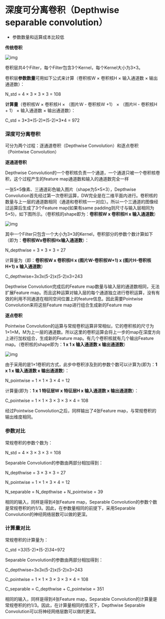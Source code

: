 # 深度可分离卷积（Depthwise separable convolution）

* 参数数量和运算成本比较低

**传统卷积**

![img](https://pic3.zhimg.com/80/v2-57175d446973a83f7a58fc9c21af12e2_720w.webp)

卷积层共4个Filter，每个Filter包含3个Kernel，每个Kernel大小为3×3。

卷积层**参数数量**可用如下公式来计算（卷积核W × 卷积核H × 输入通道数 × 输出通道数）：

N_std = 4 × 3 × 3 × 3 = 108

**计算量**（卷积核W × 卷积核H × （图片W - 卷积核W +1） × （图片H - 卷积核H + 1） × 输入通道数 × 输出通道数）：

C_std = 3\*3\*(5-2)\*(5-2)\*3\*4 = 972

### 深度可分离卷积

可分为两个过程：逐通道卷积（Depthwise Convolution）和逐点卷积（Pointwise Convolution）

**逐通道卷积**

Depthwise Convolution的一个卷积核负责一个通道，一个通道只被一个卷积核卷积，这个过程产生的feature map通道数和输入的通道数完全一样

一张5×5像素、三通道彩色输入图片（shape为5×5×3），Depthwise Convolution首先经过第一次卷积运算，DW完全是在二维平面内进行。卷积核的数量与上一层的通道数相同（通道和卷积核一一对应）。所以一个三通道的图像经过运算后生成了3个Feature map(如果有same padding则尺寸与输入层相同为5×5)，如下图所示。（卷积核的shape即为：**卷积核W x 卷积核H x 输入通道数**）

![img](https://pic2.zhimg.com/80/v2-2bdf9cb05d9caf6c968c43610f6b8b95_720w.webp)

其中一个Filter只包含一个大小为3×3的Kernel，卷积部分的参数个数计算如下（即为：**卷积核Wx卷积核Hx输入通道数**）：

N_depthwise = 3 × 3 × 3 = 27

计算量为（即：**卷积核W x 卷积核H x (图片W-卷积核W+1) x (图片H-卷积核H+1) x 输入通道数**）

C_depthwise=3x3x(5-2)x(5-2)x3=243

Depthwise Convolution完成后的Feature map数量与输入层的通道数相同，无法扩展Feature map。而且这种运算对输入层的每个通道独立进行卷积运算，没有有效的利用不同通道在相同空间位置上的feature信息。因此需要Pointwise Convolution来将这些Feature map进行组合生成新的Feature map

**逐点卷积**

Pointwise Convolution的运算与常规卷积运算非常相似，它的卷积核的尺寸为 1×1×M，M为上一层的通道数。所以这里的卷积运算会将上一步的map在深度方向上进行加权组合，生成新的Feature map。有几个卷积核就有几个输出Feature map。（卷积核的shape即为：**1 x 1 x 输入通道数 x 输出通道数**）

![img](https://pic4.zhimg.com/80/v2-7593e8b0c43db44d62f19fec7c8795bb_720w.webp)

由于采用的是1×1卷积的方式，此步中卷积涉及到的参数个数可以计算为(即为：**1 x 1 x 输入通道数 x 输出通道数**）：

N_pointwise = 1 × 1 × 3 × 4 = 12

计算量(即为：**1 x 1 特征层W x 特征层H x 输入通道数 x 输出通道数**）：

C_pointwise = 1 × 1 × 3 × 3 × 3 × 4 = 108

经过Pointwise Convolution之后，同样输出了4张Feature map，与常规卷积的输出维度相同。

### 参数对比

常规卷积的参数个数为：

N_std = 4 × 3 × 3 × 3 = 108



Separable Convolution的参数由两部分相加得到：

N_depthwise = 3 × 3 × 3 = 27

N_pointwise = 1 × 1 × 3 × 4 = 12

N_separable = N_depthwise + N_pointwise = 39



相同的输入，同样是得到4张Feature map，Separable Convolution的参数个数是常规卷积的约1/3。因此，在参数量相同的前提下，采用Separable Convolution的神经网络层数可以做的更深。

### 计算量对比

常规卷积的计算量为：

C_std =3*3*(5-2)*(5-2)*3*4=972



Separable Convolution的参数由两部分相加得到：

C_depthwise=3x3x(5-2)x(5-2)x3=243

C_pointwise = 1 × 1 × 3 × 3 × 3 × 4 = 108

C_separable = C_depthwise + C_pointwise = 351



相同的输入，同样是得到4张Feature map，Separable Convolution的计算量是常规卷积的约1/3。因此，在计算量相同的情况下，Depthwise Separable Convolution可以将神经网络层数可以做的更深。